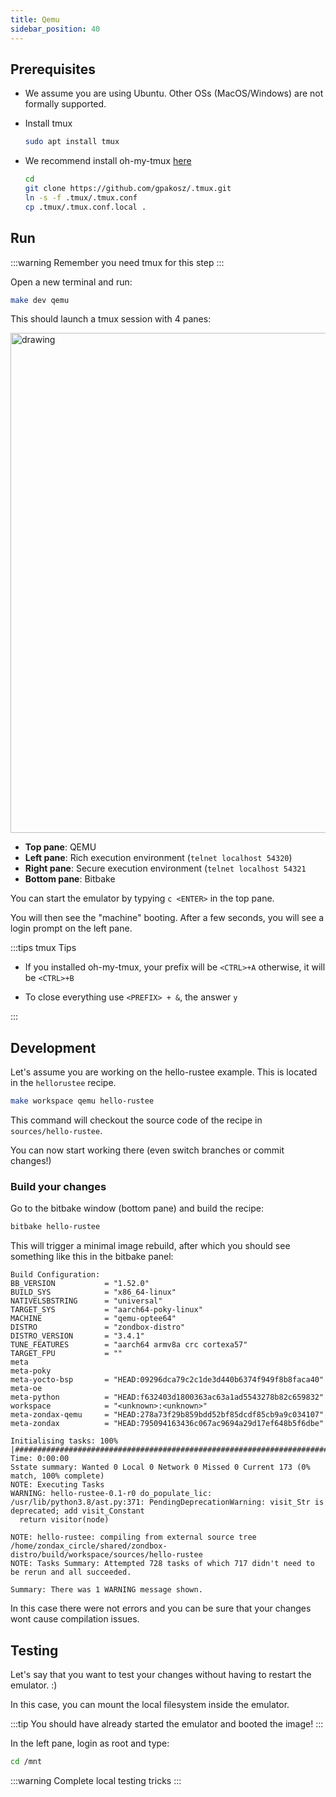 ```yaml
---
title: Qemu
sidebar_position: 40
---
```


## Prerequisites

- We assume you are using Ubuntu. Other OSs (MacOS/Windows) are not formally supported.

- Install tmux

   ```bash
   sudo apt install tmux
   ```

- We recommend install oh-my-tmux [here](https://github.com/namtzigla/oh-my-tmux)

   ```bash
   cd
   git clone https://github.com/gpakosz/.tmux.git
   ln -s -f .tmux/.tmux.conf
   cp .tmux/.tmux.conf.local .
   ```

## Run

:::warning Remember you need tmux for this step
:::

Open a new terminal and run:

```bash
make dev qemu
```

This should launch a tmux session with 4 panes:

<img src="/img/qemu-tmux.png" alt="drawing" width="800"/>

- **Top pane**: QEMU
- **Left pane**: Rich execution environment (`telnet localhost 54320`)
- **Right pane**: Secure execution environment (`telnet localhost 54321`
- **Bottom pane**: Bitbake

You can start the emulator by typying `c <ENTER>` in the top pane.

You will then see the "machine" booting. After a few seconds, you will see a login prompt on the left pane.

:::tips tmux Tips

- If you installed oh-my-tmux, your prefix will be `<CTRL>+A` otherwise, it will be `<CTRL>+B`

- To close everything use `<PREFIX> + &`, the answer `y`

:::

## Development

Let's assume you are working on the hello-rustee example. This is located in the `hellorustee` recipe.

```bash
make workspace qemu hello-rustee
```

This command will checkout the source code of the recipe in `sources/hello-rustee`.

You can now start working there (even switch branches or commit changes!)

### Build your changes

Go to the bitbake window (bottom pane) and build the recipe:

```bash
bitbake hello-rustee
```

This will trigger a minimal image rebuild, after which you should see something like this in the bitbake panel:

```
Build Configuration:
BB_VERSION           = "1.52.0"
BUILD_SYS            = "x86_64-linux"
NATIVELSBSTRING      = "universal"
TARGET_SYS           = "aarch64-poky-linux"
MACHINE              = "qemu-optee64"
DISTRO               = "zondbox-distro"
DISTRO_VERSION       = "3.4.1"
TUNE_FEATURES        = "aarch64 armv8a crc cortexa57"
TARGET_FPU           = ""
meta                 
meta-poky            
meta-yocto-bsp       = "HEAD:09296dca79c2c1de3d440b6374f949f8b8faca40"
meta-oe              
meta-python          = "HEAD:f632403d1800363ac63a1ad5543278b82c659832"
workspace            = "<unknown>:<unknown>"
meta-zondax-qemu     = "HEAD:278a73f29b859bdd52bf85dcdf85cb9a9c034107"
meta-zondax          = "HEAD:795094163436c067ac9694a29d17ef648b5f6dbe"

Initialising tasks: 100% |#####################################################################################################################################| Time: 0:00:00
Sstate summary: Wanted 0 Local 0 Network 0 Missed 0 Current 173 (0% match, 100% complete)
NOTE: Executing Tasks
WARNING: hello-rustee-0.1-r0 do_populate_lic: /usr/lib/python3.8/ast.py:371: PendingDeprecationWarning: visit_Str is deprecated; add visit_Constant
  return visitor(node)

NOTE: hello-rustee: compiling from external source tree /home/zondax_circle/shared/zondbox-distro/build/workspace/sources/hello-rustee
NOTE: Tasks Summary: Attempted 728 tasks of which 717 didn't need to be rerun and all succeeded.

Summary: There was 1 WARNING message shown.
```
In this case there were not errors and you can be sure that your changes
wont cause compilation issues.

## Testing

Let's say that you want to test your changes without having to restart the emulator. :)

In this case, you can mount the local filesystem inside the emulator.

:::tip 
You should have already started the emulator and booted the image!
:::

In the left pane, login as root and type:

```bash
cd /mnt
```

:::warning
Complete local testing tricks
:::
